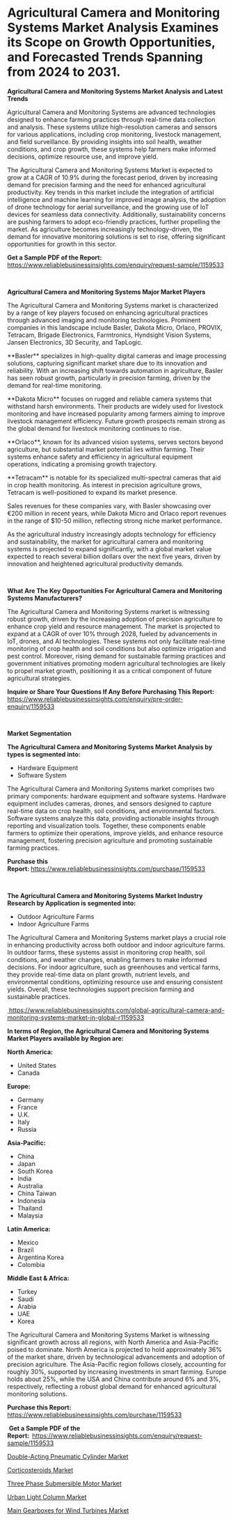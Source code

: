 <p><h1>Agricultural Camera and Monitoring Systems Market Analysis Examines its Scope on Growth Opportunities, and Forecasted Trends Spanning from 2024 to 2031.</h1></p><p><strong>Agricultural Camera and Monitoring Systems Market Analysis and Latest Trends</strong></p>
<p><p>Agricultural Camera and Monitoring Systems are advanced technologies designed to enhance farming practices through real-time data collection and analysis. These systems utilize high-resolution cameras and sensors for various applications, including crop monitoring, livestock management, and field surveillance. By providing insights into soil health, weather conditions, and crop growth, these systems help farmers make informed decisions, optimize resource use, and improve yield.</p><p>The Agricultural Camera and Monitoring Systems Market is expected to grow at a CAGR of 10.9% during the forecast period, driven by increasing demand for precision farming and the need for enhanced agricultural productivity. Key trends in this market include the integration of artificial intelligence and machine learning for improved image analysis, the adoption of drone technology for aerial surveillance, and the growing use of IoT devices for seamless data connectivity. Additionally, sustainability concerns are pushing farmers to adopt eco-friendly practices, further propelling the market. As agriculture becomes increasingly technology-driven, the demand for innovative monitoring solutions is set to rise, offering significant opportunities for growth in this sector.</p></p>
<p><strong>Get a Sample PDF of the Report:&nbsp;</strong> <a href="https://www.reliablebusinessinsights.com/enquiry/request-sample/1159533?utm_campaign=60&utm_medium=2&utm_source=Github&utm_content=ia&utm_term=05122024&utm_id=agricultural-camera-and-monitoring-systems">https://www.reliablebusinessinsights.com/enquiry/request-sample/1159533</a></p>
<p>&nbsp;</p>
<p><strong>Agricultural Camera and Monitoring Systems Major Market Players</strong></p>
<p><p>The Agricultural Camera and Monitoring Systems market is characterized by a range of key players focused on enhancing agricultural practices through advanced imaging and monitoring technologies. Prominent companies in this landscape include Basler, Dakota Micro, Orlaco, PROVIX, Tetracam, Brigade Electronics, Farmtronics, Hyndsight Vision Systems, Jansen Electronics, 3D Security, and TapLogic.</p><p>**Basler** specializes in high-quality digital cameras and image processing solutions, capturing significant market share due to its innovation and reliability. With an increasing shift towards automation in agriculture, Basler has seen robust growth, particularly in precision farming, driven by the demand for real-time monitoring.</p><p>**Dakota Micro** focuses on rugged and reliable camera systems that withstand harsh environments. Their products are widely used for livestock monitoring and have increased popularity among farmers aiming to improve livestock management efficiency. Future growth prospects remain strong as the global demand for livestock monitoring continues to rise.</p><p>**Orlaco**, known for its advanced vision systems, serves sectors beyond agriculture, but substantial market potential lies within farming. Their systems enhance safety and efficiency in agricultural equipment operations, indicating a promising growth trajectory.</p><p>**Tetracam** is notable for its specialized multi-spectral cameras that aid in crop health monitoring. As interest in precision agriculture grows, Tetracam is well-positioned to expand its market presence.</p><p>Sales revenues for these companies vary, with Basler showcasing over €200 million in recent years, while Dakota Micro and Orlaco report revenues in the range of $10-50 million, reflecting strong niche market performance.</p><p>As the agricultural industry increasingly adopts technology for efficiency and sustainability, the market for agricultural camera and monitoring systems is projected to expand significantly, with a global market value expected to reach several billion dollars over the next five years, driven by innovation and heightened agricultural productivity demands.</p></p>
<p>&nbsp;</p>
<p><strong>What Are The Key Opportunities For Agricultural Camera and Monitoring Systems Manufacturers?</strong></p>
<p><p>The Agricultural Camera and Monitoring Systems market is witnessing robust growth, driven by the increasing adoption of precision agriculture to enhance crop yield and resource management. The market is projected to expand at a CAGR of over 10% through 2028, fueled by advancements in IoT, drones, and AI technologies. These systems not only facilitate real-time monitoring of crop health and soil conditions but also optimize irrigation and pest control. Moreover, rising demand for sustainable farming practices and government initiatives promoting modern agricultural technologies are likely to propel market growth, positioning it as a critical component of future agricultural strategies.</p></p>
<p><strong>Inquire or Share Your Questions If Any Before Purchasing This Report:</strong> <a href="https://www.reliablebusinessinsights.com/enquiry/pre-order-enquiry/1159533?utm_campaign=60&utm_medium=2&utm_source=Github&utm_content=ia&utm_term=05122024&utm_id=agricultural-camera-and-monitoring-systems">https://www.reliablebusinessinsights.com/enquiry/pre-order-enquiry/1159533</a></p>
<p>&nbsp;</p>
<p><strong>Market Segmentation</strong></p>
<p><strong>The Agricultural Camera and Monitoring Systems Market Analysis by types is segmented into:</strong></p>
<p><ul><li>Hardware Equipment</li><li>Software System</li></ul></p>
<p><p>The Agricultural Camera and Monitoring Systems market comprises two primary components: hardware equipment and software systems. Hardware equipment includes cameras, drones, and sensors designed to capture real-time data on crop health, soil conditions, and environmental factors. Software systems analyze this data, providing actionable insights through reporting and visualization tools. Together, these components enable farmers to optimize their operations, improve yields, and enhance resource management, fostering precision agriculture and promoting sustainable farming practices.</p></p>
<p><strong>Purchase this Report:&nbsp;</strong><a href="https://www.reliablebusinessinsights.com/purchase/1159533?utm_campaign=60&utm_medium=2&utm_source=Github&utm_content=ia&utm_term=05122024&utm_id=agricultural-camera-and-monitoring-systems">https://www.reliablebusinessinsights.com/purchase/1159533</a></p>
<p>&nbsp;</p>
<p><strong>The Agricultural Camera and Monitoring Systems Market Industry Research by Application is segmented into:</strong></p>
<p><ul><li>Outdoor Agriculture Farms</li><li>Indoor Agriculture Farms</li></ul></p>
<p><p>The Agricultural Camera and Monitoring Systems market plays a crucial role in enhancing productivity across both outdoor and indoor agriculture farms. In outdoor farms, these systems assist in monitoring crop health, soil conditions, and weather changes, enabling farmers to make informed decisions. For indoor agriculture, such as greenhouses and vertical farms, they provide real-time data on plant growth, nutrient levels, and environmental conditions, optimizing resource use and ensuring consistent yields. Overall, these technologies support precision farming and sustainable practices.</p></p>
<p><a href="https://www.reliablebusinessinsights.com/global-agricultural-camera-and-monitoring-systems-market-in-global-r1159533?utm_campaign=60&utm_medium=2&utm_source=Github&utm_content=ia&utm_term=05122024&utm_id=agricultural-camera-and-monitoring-systems">&nbsp;https://www.reliablebusinessinsights.com/global-agricultural-camera-and-monitoring-systems-market-in-global-r1159533</a></p>
<p><strong>In terms of Region, the Agricultural Camera and Monitoring Systems Market Players available by Region are:</strong></p>
<p>
    <p> <strong> North America: </strong>
        <ul>
            <li>United States</li>
            <li>Canada</li>
        </ul>
        </p> 
    <p> <strong> Europe: </strong>
        <ul>
            <li>Germany</li>
            <li>France</li>
            <li>U.K.</li>
            <li>Italy</li>
            <li>Russia</li>
        </ul>
        </p> 
    <p> <strong> Asia-Pacific: </strong>
        <ul>
            <li>China</li>
            <li>Japan</li>
            <li>South Korea</li>
            <li>India</li>
            <li>Australia</li>
            <li>China Taiwan</li>
            <li>Indonesia</li>
            <li>Thailand</li>
            <li>Malaysia</li>
        </ul>
        </p> 
    <p> <strong> Latin America: </strong>
        <ul>
            <li>Mexico</li>
            <li>Brazil</li>
            <li>Argentina Korea</li>
            <li>Colombia</li>
        </ul>
        </p> 
    <p> <strong> Middle East & Africa: </strong>
        <ul>
            <li>Turkey</li>
            <li>Saudi</li>
            <li>Arabia</li>
            <li>UAE</li>
            <li>Korea</li>
        </ul>
    </p>
    </p>
<p><p>The Agricultural Camera and Monitoring Systems Market is witnessing significant growth across all regions, with North America and Asia-Pacific poised to dominate. North America is projected to hold approximately 36% of the market share, driven by technological advancements and adoption of precision agriculture. The Asia-Pacific region follows closely, accounting for roughly 30%, supported by increasing investments in smart farming. Europe holds about 25%, while the USA and China contribute around 6% and 3%, respectively, reflecting a robust global demand for enhanced agricultural monitoring solutions.</p></p>
<p><strong>Purchase this Report: </strong><a href="https://www.reliablebusinessinsights.com/purchase/1159533?utm_campaign=60&utm_medium=2&utm_source=Github&utm_content=ia&utm_term=05122024&utm_id=agricultural-camera-and-monitoring-systems">https://www.reliablebusinessinsights.com/purchase/1159533</a></p>
<p>&nbsp;<strong>Get a Sample PDF of the Report:&nbsp;&nbsp;</strong><a href="https://www.reliablebusinessinsights.com/enquiry/request-sample/1159533?utm_campaign=60&utm_medium=2&utm_source=Github&utm_content=ia&utm_term=05122024&utm_id=agricultural-camera-and-monitoring-systems">https://www.reliablebusinessinsights.com/enquiry/request-sample/1159533</a></p>
<p><strong></strong></p>
<p><p><a href="https://github.com/gullattedenna/Market-Research-Report-List-1/blob/main/double-acting-pneumatic-cylinder-market.md?utm_campaign=60&utm_medium=2&utm_source=Github&utm_content=ia&utm_term=05122024&utm_id=agricultural-camera-and-monitoring-systems">Double-Acting Pneumatic Cylinder Market</a></p><p><a href="https://www.linkedin.com/pulse/competitive-intelligence-corticosteroids-market-key-players-dne3e?utm_campaign=60&utm_medium=2&utm_source=Github&utm_content=ia&utm_term=05122024&utm_id=agricultural-camera-and-monitoring-systems">Corticosteroids Market</a></p><p><a href="https://www.linkedin.com/pulse/three-phase-submersible-motor-market-soar-42-cagr-from-rnkvf?utm_campaign=60&utm_medium=2&utm_source=Github&utm_content=ia&utm_term=05122024&utm_id=agricultural-camera-and-monitoring-systems">Three Phase Submersible Motor Market</a></p><p><a href="https://github.com/AshrafKhan865/Market-Research-Report-List-1/blob/main/urban-light-column-market.md?utm_campaign=60&utm_medium=2&utm_source=Github&utm_content=ia&utm_term=05122024&utm_id=agricultural-camera-and-monitoring-systems">Urban Light Column Market</a></p><p><a href="https://issuu.com/reportprime-2/docs/main-gearboxes-for-wind-turbines-market-size-2030.?utm_campaign=60&utm_medium=2&utm_source=Github&utm_content=ia&utm_term=05122024&utm_id=agricultural-camera-and-monitoring-systems">Main Gearboxes for Wind Turbines Market</a></p></p>